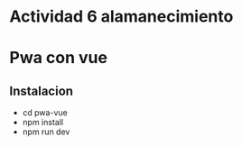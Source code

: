 # Actividad 6 alamanecimiento
# Pwa con vue 
## Instalacion
  - cd pwa-vue
  - npm install 
  - npm run dev